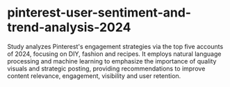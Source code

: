 # pinterest-user-sentiment-and-trend-analysis-2024
Study analyzes Pinterest's engagement strategies via the top five accounts of 2024, focusing on DIY, fashion and recipes. It employs natural language processing and machine learning to emphasize the importance of quality visuals and strategic posting, providing recommendations to improve content relevance, engagement, visibility and user retention.
